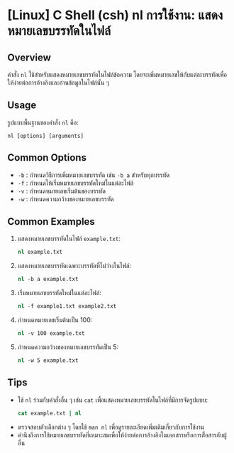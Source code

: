 # [Linux] C Shell (csh) nl การใช้งาน: แสดงหมายเลขบรรทัดในไฟล์

## Overview
คำสั่ง `nl` ใช้สำหรับแสดงหมายเลขบรรทัดในไฟล์ข้อความ โดยจะเพิ่มหมายเลขให้กับแต่ละบรรทัดเพื่อให้ง่ายต่อการอ้างอิงและอ่านข้อมูลในไฟล์นั้น ๆ

## Usage
รูปแบบพื้นฐานของคำสั่ง `nl` คือ:

```
nl [options] [arguments]
```

## Common Options
- `-b` : กำหนดวิธีการเพิ่มหมายเลขบรรทัด เช่น `-b a` สำหรับทุกบรรทัด
- `-f` : กำหนดให้เริ่มหมายเลขบรรทัดใหม่ในแต่ละไฟล์
- `-v` : กำหนดหมายเลขเริ่มต้นของบรรทัด
- `-w` : กำหนดความกว้างของหมายเลขบรรทัด

## Common Examples
1. แสดงหมายเลขบรรทัดในไฟล์ `example.txt`:
   ```csh
   nl example.txt
   ```

2. แสดงหมายเลขบรรทัดเฉพาะบรรทัดที่ไม่ว่างในไฟล์:
   ```csh
   nl -b a example.txt
   ```

3. เริ่มหมายเลขบรรทัดใหม่ในแต่ละไฟล์:
   ```csh
   nl -f example1.txt example2.txt
   ```

4. กำหนดหมายเลขเริ่มต้นเป็น 100:
   ```csh
   nl -v 100 example.txt
   ```

5. กำหนดความกว้างของหมายเลขบรรทัดเป็น 5:
   ```csh
   nl -w 5 example.txt
   ```

## Tips
- ใช้ `nl` ร่วมกับคำสั่งอื่น ๆ เช่น `cat` เพื่อแสดงหมายเลขบรรทัดในไฟล์ที่มีการจัดรูปแบบ:
  ```csh
  cat example.txt | nl
  ```
- ตรวจสอบตัวเลือกต่าง ๆ โดยใช้ `man nl` เพื่อดูรายละเอียดเพิ่มเติมเกี่ยวกับการใช้งาน
- คำนึงถึงการใช้หมายเลขบรรทัดที่เหมาะสมเพื่อให้ง่ายต่อการอ้างอิงในเอกสารหรือการสื่อสารกับผู้อื่น
